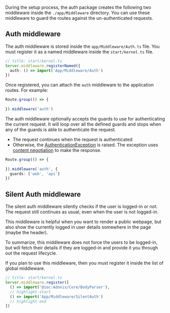 During the setup process, the auth package creates the following two middleware inside the `./app/Middleware` directory. You can use these middleware to guard the routes against the un-authenticated requests.

## Auth middleware
The auth middleware is stored inside the `app/Middleware/Auth.ts` file. You must register it as a named middleware inside the `start/kernel.ts` file.

```ts
// title: start/kernel.ts
Server.middleware.registerNamed({
  auth: () => import('App/Middleware/Auth')
})
```

Once registered, you can attach the `auth` middleware to the application routes. For example:

```ts
Route.group(() => {
  
}).middleware('auth')
```

The auth middleware optionally accepts the guards to use for authenticating the current request. It will loop over all the defined guards and stops when any of the guards is able to authenticate the request.

- The request continues when the request is authenticated
- Otherwise, the [AuthenticationException](https://github.com/adonisjs/auth/blob/develop/src/Exceptions/AuthenticationException.ts) is raised. The exception uses [content negotiation](https://github.com/adonisjs/auth/blob/develop/src/Exceptions/AuthenticationException.ts#L113-L149) to make the response.

```ts
Route.group(() => {
  
}).middleware('auth', {
  guards: ['web', 'api']
})
```

## Silent Auth middleware
The silent auth middleware silently checks if the user is logged-in or not. The request still continues as usual, even when the user is not logged-in.

This middleware is helpful when you want to render a public webpage, but also show the currently logged in user details somewhere in the page (maybe the header).

To summarize, this middleware does not force the users to be logged-in, but will fetch their details if they are logged-in and provide it you through out the request lifecycle.

If you plan to use this middleware, then you must register it inside the list of global middleware.

```ts
// title: start/kernel.ts
Server.middleware.register([
  () => import('@ioc:Adonis/Core/BodyParser'),
  // highlight-start
  () => import('App/Middleware/SilentAuth')
  // highlight-end
])
```
